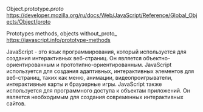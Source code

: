 Object.prototype._proto_
https://developer.mozilla.org/ru/docs/Web/JavaScript/Reference/Global_Objects/Object/proto

Prototypes methods, objects without_proto_
https://javascript.info/prototype-methods

JavaScript - это язык программирования, который используется для создания интерактивных веб-страниц. Он является объектно-ориентированным и прототипно-ориентированным. JavaScript используется для создания адаптивных, интерактивных элементов для веб-страниц, таких как меню, анимации, видеопроигрыватели, интерактивные карты и браузерные игры. JavaScript также используется для программного доступа к объектам приложений. Он является необходимым для создания современных интерактивных сайтов.
